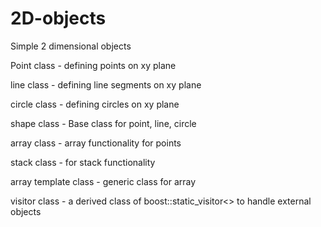 # 2D-objects
Simple 2 dimensional objects

Point class - defining points on xy plane 

line class - defining line segments on xy plane

circle class - defining circles on xy plane

shape class - Base class for point, line, circle

array class - array functionality for points

stack class - for stack functionality

array template class - generic class for array

visitor class - a derived class of boost::static_visitor<> to handle external objects

